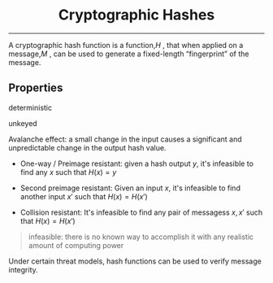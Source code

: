 # <center> Cryptographic Hashes
---
A cryptographic hash function is a function,$H$ , that when applied on a message,$M$ , can be used to generate a fixed-length “fingerprint” of the message.

## Properties

deterministic 

unkeyed

Avalanche effect: a small change in the input causes a significant and unpredictable change in the output hash value.



- One-way / Preimage resistant: given a hash output $y$, it's infeasible to find any $x$ such that $H(x) = y$

- Second preimage resistant: Given an input $x$, it's infeasible to find another input $x'$ such that $H(x) = H(x')$

- Collision resistant: It's infeasible to find any pair of messagess $x,x'$ such that $H(x) = H(x')$

>infeasible: there is no known way to accomplish it with any realistic amount of computing power


Under certain threat models, hash functions can be used to verify message integrity. 
